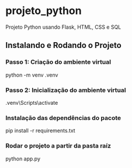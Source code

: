 # projeto_python
Projeto Python usando Flask, HTML, CSS e SQL

## Instalando e Rodando o Projeto

### Passo 1: Criação do ambiente virtual

python -m venv .venv

### Passo 2: Inicialização do ambiente virtual
.venv\Scripts\activate

### Instalação das dependências do pacote
pip install -r requirements.txt

### Rodar o projeto a partir da pasta raíz
python app.py